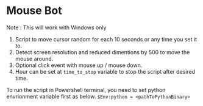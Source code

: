 # Mouse Bot

Note : This will work with Windows only

1. Script to move cursor random for each 10 seconds or any time you set it to.
2. Detect screen resolution and reduced dimentions by 500 to move the mouse around.
3. Optional click event with mouse up / mouse down.
4. Hour can be set at ```time_to_stop``` variable to stop the script after desired time.

To run the script in Powershell terminal, you need to set python envrionment variable first as below.
```$Env:python = <pathToPythonBinary>```